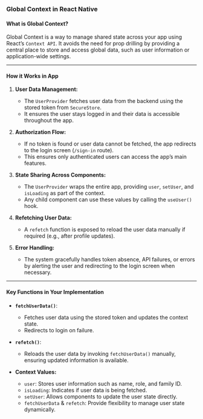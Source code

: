 ### **Global Context in React Native**

#### **What is Global Context?**

Global Context is a way to manage shared state across your app using React’s `Context API`. It avoids the need for prop drilling by providing a central place to store and access global data, such as user information or application-wide settings.

---

#### **How it Works in App**

1. **User Data Management:**
    
    - The `UserProvider` fetches user data from the backend using the stored token from `SecureStore`.
    - It ensures the user stays logged in and their data is accessible throughout the app.
2. **Authorization Flow:**
    
    - If no token is found or user data cannot be fetched, the app redirects to the login screen (`/sign-in` route).
    - This ensures only authenticated users can access the app’s main features.
3. **State Sharing Across Components:**
    
    - The `UserProvider` wraps the entire app, providing `user`, `setUser`, and `isLoading` as part of the context.
    - Any child component can use these values by calling the `useUser()` hook.
4. **Refetching User Data:**
    
    - A `refetch` function is exposed to reload the user data manually if required (e.g., after profile updates).
5. **Error Handling:**
    
    - The system gracefully handles token absence, API failures, or errors by alerting the user and redirecting to the login screen when necessary.

---

#### **Key Functions in Your Implementation**

- **`fetchUserData()`**:
    
    - Fetches user data using the stored token and updates the context state.
    - Redirects to login on failure.
- **`refetch()`**:
    
    - Reloads the user data by invoking `fetchUserData()` manually, ensuring updated information is available.
- **Context Values:**
    
    - `user`: Stores user information such as name, role, and family ID.
    - `isLoading`: Indicates if user data is being fetched.
    - `setUser`: Allows components to update the user state directly.
    - `fetchUserData` & `refetch`: Provide flexibility to manage user state dynamically.

